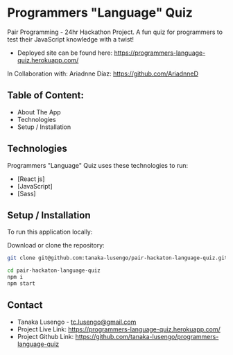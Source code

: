 # Programmers "Language" Quiz

Pair Programming - 24hr Hackathon Project. A fun quiz for programmers to test their JavaScript knowledge with a twist!

- Deployed site can be found here: https://programmers-language-quiz.herokuapp.com/ 

In Collaboration with: Ariadnne Díaz: https://github.com/AriadnneD

## Table of Content:
- About The App
- Technologies
- Setup / Installation 

## Technologies

Programmers "Language" Quiz uses these technologies to run:

- [React js]
- [JavaScript]
- [Sass]

## Setup / Installation

To run this application locally:

Download or clone the repository: 
```sh
git clone git@github.com:tanaka-lusengo/pair-hackaton-language-quiz.git
```

```sh
cd pair-hackaton-language-quiz
npm i
npm start
```

## Contact
- Tanaka Lusengo - tc.lusengo@gmail.com
- Project Live Link: https://programmers-language-quiz.herokuapp.com/
- Project Github Link: https://github.com/tanaka-lusengo/programmers-language-quiz
